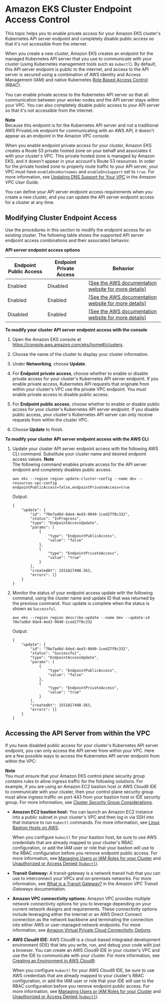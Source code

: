 # Amazon EKS Cluster Endpoint Access Control<a name="cluster-endpoint"></a>

This topic helps you to enable private access for your Amazon EKS cluster's Kubernetes API server endpoint and completely disable public access so that it's not accessible from the internet\.

When you create a new cluster, Amazon EKS creates an endpoint for the managed Kubernetes API server that you use to communicate with your cluster \(using Kubernetes management tools such as `kubectl`\)\. By default, this API server endpoint is public to the internet, and access to the API server is secured using a combination of AWS Identity and Access Management \(IAM\) and native Kubernetes [Role Based Access Control](https://kubernetes.io/docs/admin/authorization/rbac/) \(RBAC\)\.

You can enable private access to the Kubernetes API server so that all communication between your worker nodes and the API server stays within your VPC\. You can also completely disable public access to your API server so that it's not accessible from the internet\.

**Note**  
Because this endpoint is for the Kubernetes API server and not a traditional AWS PrivateLink endpoint for communicating with an AWS API, it doesn't appear as an endpoint in the Amazon VPC console\.

When you enable endpoint private access for your cluster, Amazon EKS creates a Route 53 private hosted zone on your behalf and associates it with your cluster's VPC\. This private hosted zone is managed by Amazon EKS, and it doesn't appear in your account's Route 53 resources\. In order for the private hosted zone to properly route traffic to your API server, your VPC must have `enableDnsHostnames` and `enableDnsSupport` set to `true`\. For more information, see [Updating DNS Support for Your VPC](https://docs.aws.amazon.com/vpc/latest/userguide/vpc-dns.html#vpc-dns-updating) in the *Amazon VPC User Guide*\.

You can define your API server endpoint access requirements when you create a new cluster, and you can update the API server endpoint access for a cluster at any time\. 

## Modifying Cluster Endpoint Access<a name="modify-endpoint-access"></a>

Use the procedures in this section to modify the endpoint access for an existing cluster\. The following table shows the supported API server endpoint access combinations and their associated behavior\.


**API server endpoint access options**  

| Endpoint Public Access | Endpoint Private Access | Behavior | 
| --- | --- | --- | 
| Enabled | Disabled |  [\[See the AWS documentation website for more details\]](http://docs.aws.amazon.com/eks/latest/userguide/cluster-endpoint.html)  | 
| Enabled | Enabled |  [\[See the AWS documentation website for more details\]](http://docs.aws.amazon.com/eks/latest/userguide/cluster-endpoint.html)  | 
| Disabled | Enabled |  [\[See the AWS documentation website for more details\]](http://docs.aws.amazon.com/eks/latest/userguide/cluster-endpoint.html)  | 

**To modify your cluster API server endpoint access with the console**

1. Open the Amazon EKS console at [https://console\.aws\.amazon\.com/eks/home\#/clusters](https://console.aws.amazon.com/eks/home#/clusters)\.

1. Choose the name of the cluster to display your cluster information\.

1. Under **Networking**, choose **Update**\.

1. For **Endpoint private access**, choose whether to enable or disable private access for your cluster's Kubernetes API server endpoint\. If you enable private access, Kubernetes API requests that originate from within your cluster's VPC use the private VPC endpoint\. You must enable private access to disable public access\.

1. For **Endpoint public access**, choose whether to enable or disable public access for your cluster's Kubernetes API server endpoint\. If you disable public access, your cluster's Kubernetes API server can only receive requests from within the cluster VPC\. 

1. Choose **Update** to finish\.

**To modify your cluster API server endpoint access with the AWS CLI**

1. Update your cluster API server endpoint access with the following AWS CLI command\. Substitute your cluster name and desired endpoint access values\.
**Note**  
The following command enables private access for the API server endpoint and completely disables public access\.

   ```
   aws eks --region region update-cluster-config --name dev --resources-vpc-config endpointPublicAccess=false,endpointPrivateAccess=true
   ```

   Output:

   ```
   {
       "update": {
           "id": "70e7ad6d-8de4-4ed3-9040-1ced27f8c332",
           "status": "InProgress",
           "type": "EndpointAccessUpdate",
           "params": [
               {
                   "type": "EndpointPublicAccess",
                   "value": "false"
               },
               {
                   "type": "EndpointPrivateAccess",
                   "value": "true"
               }
           ],
           "createdAt": 1551817408.563,
           "errors": []
       }
   }
   ```

1. Monitor the status of your endpoint access update with the following command, using the cluster name and update ID that was returned by the previous command\. Your update is complete when the status is shown as `Successful`\.

   ```
   aws eks --region region describe-update --name dev --update-id 70e7ad6d-8de4-4ed3-9040-1ced27f8c332
   ```

   Output:

   ```
   {
       "update": {
           "id": "70e7ad6d-8de4-4ed3-9040-1ced27f8c332",
           "status": "Successful",
           "type": "EndpointAccessUpdate",
           "params": [
               {
                   "type": "EndpointPublicAccess",
                   "value": "false"
               },
               {
                   "type": "EndpointPrivateAccess",
                   "value": "true"
               }
           ],
           "createdAt": 1551817408.563,
           "errors": []
       }
   }
   ```

## Accessing the API Server from within the VPC<a name="private-access"></a>

If you have disabled public access for your cluster's Kubernetes API server endpoint, you can only access the API server from within your VPC\. Here are a few possible ways to access the Kubernetes API server endpoint from within the VPC:

**Note**  
You must ensure that your Amazon EKS control plane security group contains rules to allow ingress traffic for the following solutions\. For example, if you are using an Amazon EC2 bastion host or AWS Cloud9 IDE to communicate with your cluster, then your control plane security group must allow ingress traffic on port 443 from your bastion host or IDE security group\. For more information, see [Cluster Security Group Considerations](sec-group-reqs.md)\.
+ **Amazon EC2 bastion host:** You can launch an Amazon EC2 instance into a public subnet in your cluster's VPC and then log in via SSH into that instance to run `kubectl` commands\. For more information, see [Linux Bastion Hosts on AWS](https://aws.amazon.com/quickstart/architecture/linux-bastion/)\.

  When you configure `kubectl` for your bastion host, be sure to use AWS credentials that are already mapped to your cluster's RBAC configuration, or add the IAM user or role that your bastion will use to the RBAC configuration before you remove endpoint public access\. For more information, see [Managing Users or IAM Roles for your Cluster](add-user-role.md) and [Unauthorized or Access Denied \(`kubectl`\)](troubleshooting.md#unauthorized)\.
+ **Transit Gateway:** A transit gateway is a network transit hub that you can use to interconnect your VPCs and on\-premises networks\. For more information, see [What is a Transit Gateway?](https://docs.aws.amazon.com/vpc/latest/tgw/what-is-transit-gateway.html) in the *Amazon VPC Transit Gateways* documentation\.
+ **Amazon VPC connectivity options:** Amazon VPC provides multiple network connectivity options for you to leverage depending on your current network designs and requirements\. These connectivity options include leveraging either the internet or an AWS Direct Connect connection as the network backbone and terminating the connection into either AWS or user\-managed network endpoints\. For more information, see [Amazon Virtual Private Cloud Connectivity Options](https://docs.aws.amazon.com/aws-technical-content/latest/aws-vpc-connectivity-options/introduction.html)\.
+ **AWS Cloud9 IDE:** AWS Cloud9 is a cloud\-based integrated development environment \(IDE\) that lets you write, run, and debug your code with just a browser\. You can create an AWS Cloud9 IDE in your cluster's VPC and use the IDE to communicate with your cluster\. For more information, see [Creating an Environment in AWS Cloud9](https://docs.aws.amazon.com/cloud9/latest/user-guide/create-environment.html)\.

  When you configure `kubectl` for your AWS Cloud9 IDE, be sure to use AWS credentials that are already mapped to your cluster's RBAC configuration, or add the IAM user or role that your IDE will use to the RBAC configuration before you remove endpoint public access\. For more information, see [Managing Users or IAM Roles for your Cluster](add-user-role.md) and [Unauthorized or Access Denied \(`kubectl`\)](troubleshooting.md#unauthorized)\.